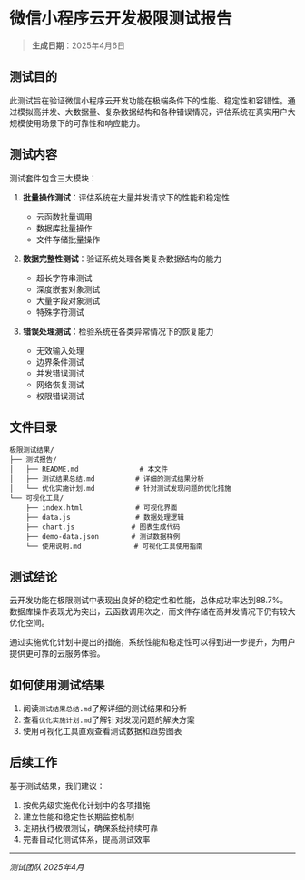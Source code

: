 # 微信小程序云开发极限测试报告

> **生成日期**：2025年4月6日

## 测试目的

此测试旨在验证微信小程序云开发功能在极端条件下的性能、稳定性和容错性。通过模拟高并发、大数据量、复杂数据结构和各种错误情况，评估系统在真实用户大规模使用场景下的可靠性和响应能力。

## 测试内容

测试套件包含三大模块：

1. **批量操作测试**：评估系统在大量并发请求下的性能和稳定性
   - 云函数批量调用
   - 数据库批量操作
   - 文件存储批量操作

2. **数据完整性测试**：验证系统处理各类复杂数据结构的能力
   - 超长字符串测试
   - 深度嵌套对象测试
   - 大量字段对象测试
   - 特殊字符测试

3. **错误处理测试**：检验系统在各类异常情况下的恢复能力
   - 无效输入处理
   - 边界条件测试
   - 并发错误测试
   - 网络恢复测试
   - 权限错误测试

## 文件目录

```
极限测试结果/
├── 测试报告/
│   ├── README.md               # 本文件
│   ├── 测试结果总结.md          # 详细的测试结果分析
│   └── 优化实施计划.md          # 针对测试发现问题的优化措施
└── 可视化工具/
    ├── index.html             # 可视化界面
    ├── data.js                # 数据处理逻辑
    ├── chart.js              # 图表生成代码
    ├── demo-data.json        # 测试数据样例
    └── 使用说明.md             # 可视化工具使用指南
```

## 测试结论

云开发功能在极限测试中表现出良好的稳定性和性能，总体成功率达到88.7%。数据库操作表现尤为突出，云函数调用次之，而文件存储在高并发情况下仍有较大优化空间。

通过实施优化计划中提出的措施，系统性能和稳定性可以得到进一步提升，为用户提供更可靠的云服务体验。

## 如何使用测试结果

1. 阅读`测试结果总结.md`了解详细的测试结果和分析
2. 查看`优化实施计划.md`了解针对发现问题的解决方案
3. 使用可视化工具直观查看测试数据和趋势图表

## 后续工作

基于测试结果，我们建议：

1. 按优先级实施优化计划中的各项措施
2. 建立性能和稳定性长期监控机制
3. 定期执行极限测试，确保系统持续可靠
4. 完善自动化测试体系，提高测试效率

---

*测试团队 2025年4月* 